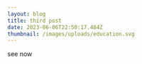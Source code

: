 ```yaml
---
layout: blog
title: third post
date: 2023-06-06T22:50:17.484Z
thumbnail: /images/uploads/education.svg
---
```

see now